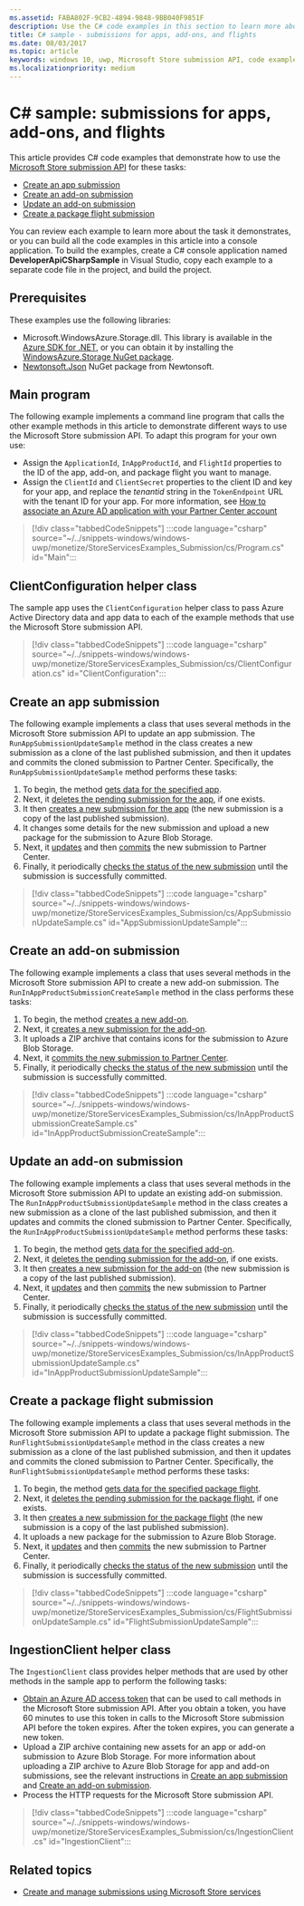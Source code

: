 ```yaml
---
ms.assetid: FABA802F-9CB2-4894-9848-9BB040F9851F
description: Use the C# code examples in this section to learn more about using the Microsoft Store submission API.
title: C# sample - submissions for apps, add-ons, and flights
ms.date: 08/03/2017
ms.topic: article
keywords: windows 10, uwp, Microsoft Store submission API, code examples, C#
ms.localizationpriority: medium
---
```

# C\# sample: submissions for apps, add-ons, and flights

This article provides C# code examples that demonstrate how to use the [Microsoft Store submission API](create-and-manage-submissions-using-windows-store-services.md) for these tasks:

* [Create an app submission](#create-app-submission)
* [Create an add-on submission](#create-add-on-submission)
* [Update an add-on submission](#update-add-on-submission)
* [Create a package flight submission](#create-flight-submission)

You can review each example to learn more about the task it demonstrates, or you can build all the code examples in this article into a console application. To build the examples, create a C# console application named **DeveloperApiCSharpSample** in Visual Studio, copy each example to a separate code file in the project, and build the project.

## Prerequisites

These examples use the following libraries:

* Microsoft.WindowsAzure.Storage.dll. This library is available in the [Azure SDK for .NET](https://azure.microsoft.com/downloads/), or you can obtain it by installing the [WindowsAzure.Storage NuGet package](https://www.nuget.org/packages/WindowsAzure.Storage).
* [Newtonsoft.Json](https://www.newtonsoft.com/json) NuGet package from Newtonsoft.

## Main program

The following example implements a command line program that calls the other example methods in this article to demonstrate different ways to use the Microsoft Store submission API. To adapt this program for your own use:

* Assign the ```ApplicationId```, ```InAppProductId```, and ```FlightId``` properties to the ID of the app, add-on, and package flight you want to manage.
* Assign the ```ClientId``` and ```ClientSecret``` properties to the client ID and key for your app, and replace the *tenantid* string in the ```TokenEndpoint``` URL with the tenant ID for your app. For more information, see [How to associate an Azure AD application with your Partner Center account](create-and-manage-submissions-using-windows-store-services.md#how-to-associate-an-azure-ad-application-with-your-partner-center-account)

> [!div class="tabbedCodeSnippets"]
:::code language="csharp" source="~/../snippets-windows/windows-uwp/monetize/StoreServicesExamples_Submission/cs/Program.cs" id="Main":::

<span id="clientconfiguration" />

## ClientConfiguration helper class

The sample app uses the ```ClientConfiguration``` helper class to pass Azure Active Directory data and app data to each of the example methods that use the Microsoft Store submission API.

> [!div class="tabbedCodeSnippets"]
:::code language="csharp" source="~/../snippets-windows/windows-uwp/monetize/StoreServicesExamples_Submission/cs/ClientConfiguration.cs" id="ClientConfiguration":::

<span id="create-app-submission" />

## Create an app submission

The following example implements a class that uses several methods in the Microsoft Store submission API to update an app submission. The ```RunAppSubmissionUpdateSample``` method in the class creates a new submission as a clone of the last published submission, and then it updates and commits the cloned submission to Partner Center. Specifically, the ```RunAppSubmissionUpdateSample``` method performs these tasks:

1. To begin, the method [gets data for the specified app](get-an-app.md).
2. Next, it [deletes the pending submission for the app](delete-an-app-submission.md), if one exists.
3. It then [creates a new submission for the app](create-an-app-submission.md) (the new submission is a copy of the last published submission).
4. It changes some details for the new submission and upload a new package for the submission to Azure Blob Storage.
5. Next, it [updates](update-an-app-submission.md) and then [commits](commit-an-app-submission.md) the new submission to Partner Center.
6. Finally, it periodically [checks the status of the new submission](get-status-for-an-app-submission.md) until the submission is successfully committed.

> [!div class="tabbedCodeSnippets"]
:::code language="csharp" source="~/../snippets-windows/windows-uwp/monetize/StoreServicesExamples_Submission/cs/AppSubmissionUpdateSample.cs" id="AppSubmissionUpdateSample":::

<span id="create-add-on-submission" />

## Create an add-on submission

The following example implements a class that uses several methods in the Microsoft Store submission API to create a new add-on submission. The ```RunInAppProductSubmissionCreateSample``` method in the class performs these tasks:

1. To begin, the method [creates a new add-on](create-an-add-on.md).
2. Next, it [creates a new submission for the add-on](create-an-add-on-submission.md).
3. It uploads a ZIP archive that contains icons for the submission to Azure Blob Storage.
4. Next, it [commits the new submission to Partner Center](commit-an-add-on-submission.md).
5. Finally, it periodically [checks the status of the new submission](get-status-for-an-add-on-submission.md) until the submission is successfully committed.

> [!div class="tabbedCodeSnippets"]
:::code language="csharp" source="~/../snippets-windows/windows-uwp/monetize/StoreServicesExamples_Submission/cs/InAppProductSubmissionCreateSample.cs" id="InAppProductSubmissionCreateSample":::

<span id="update-add-on-submission" />

## Update an add-on submission

The following example implements a class that uses several methods in the Microsoft Store submission API to update an existing add-on submission. The ```RunInAppProductSubmissionUpdateSample``` method in the class creates a new submission as a clone of the last published submission, and then it updates and commits the cloned submission to Partner Center. Specifically, the ```RunInAppProductSubmissionUpdateSample``` method performs these tasks:

1. To begin, the method [gets data for the specified add-on](get-an-add-on.md).
2. Next, it [deletes the pending submission for the add-on](delete-an-add-on-submission.md), if one exists.
3. It then [creates a new submission for the add-on](create-an-add-on-submission.md) (the new submission is a copy of the last published submission).
5. Next, it [updates](update-an-add-on-submission.md) and then [commits](commit-an-add-on-submission.md) the new submission to Partner Center.
6. Finally, it periodically [checks the status of the new submission](get-status-for-an-add-on-submission.md) until the submission is successfully committed.

> [!div class="tabbedCodeSnippets"]
:::code language="csharp" source="~/../snippets-windows/windows-uwp/monetize/StoreServicesExamples_Submission/cs/InAppProductSubmissionUpdateSample.cs" id="InAppProductSubmissionUpdateSample":::

<span id="create-flight-submission" />

## Create a package flight submission

The following example implements a class that uses several methods in the Microsoft Store submission API to update a package flight submission. The ```RunFlightSubmissionUpdateSample``` method in the class creates a new submission as a clone of the last published submission, and then it updates and commits the cloned submission to Partner Center. Specifically, the ```RunFlightSubmissionUpdateSample``` method performs these tasks:

1. To begin, the method [gets data for the specified package flight](get-a-flight.md).
2. Next, it [deletes the pending submission for the package flight](delete-a-flight-submission.md), if one exists.
3. It then [creates a new submission for the package flight](create-a-flight-submission.md) (the new submission is a copy of the last published submission).
4. It uploads a new package for the submission to Azure Blob Storage.
5. Next, it [updates](update-a-flight-submission.md) and then [commits](commit-a-flight-submission.md) the new submission to Partner Center.
6. Finally, it periodically [checks the status of the new submission](get-status-for-a-flight-submission.md) until the submission is successfully committed.

> [!div class="tabbedCodeSnippets"]
:::code language="csharp" source="~/../snippets-windows/windows-uwp/monetize/StoreServicesExamples_Submission/cs/FlightSubmissionUpdateSample.cs" id="FlightSubmissionUpdateSample":::

<span id="ingestionclient" />

## IngestionClient helper class

The ```IngestionClient``` class provides helper methods that are used by other methods in the sample app to perform the following tasks:

* [Obtain an Azure AD access token](create-and-manage-submissions-using-windows-store-services.md#obtain-an-azure-ad-access-token) that can be used to call methods in the Microsoft Store submission API. After you obtain a token, you have 60 minutes to use this token in calls to the Microsoft Store submission API before the token expires. After the token expires, you can generate a new token.
* Upload a ZIP archive containing new assets for an app or add-on submission to Azure Blob Storage. For more information about uploading a ZIP archive to Azure Blob Storage for app and add-on submissions, see the relevant instructions in [Create an app submission](manage-app-submissions.md#create-an-app-submission) and [Create an add-on submission](manage-add-on-submissions.md#create-an-add-on-submission).
* Process the HTTP requests for the Microsoft Store submission API.

> [!div class="tabbedCodeSnippets"]
:::code language="csharp" source="~/../snippets-windows/windows-uwp/monetize/StoreServicesExamples_Submission/cs/IngestionClient.cs" id="IngestionClient":::

## Related topics

* [Create and manage submissions using Microsoft Store services](create-and-manage-submissions-using-windows-store-services.md)
